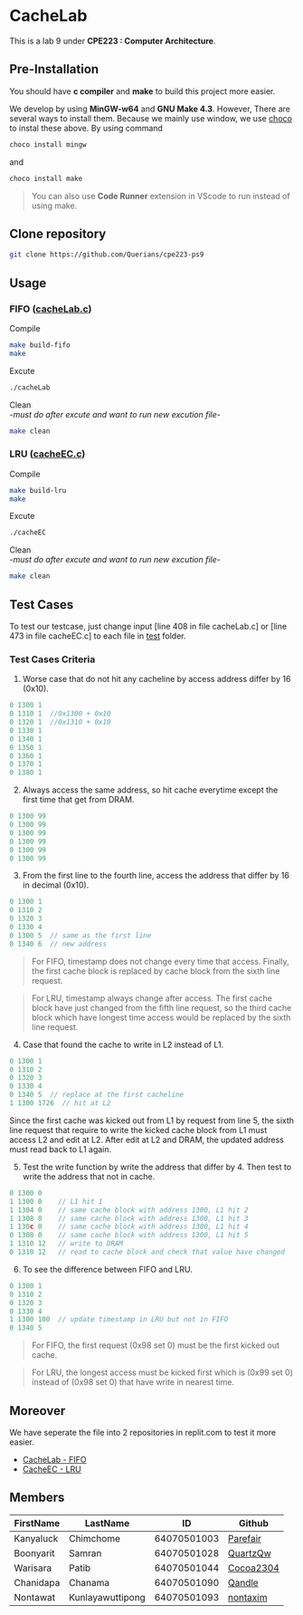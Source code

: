 # CacheLab
This is a lab 9 under **CPE223 : Computer Architecture**.

## Pre-Installation
You should have **c compiler** and **make** to build this project more easier.

We develop by using **MinGW-w64** and **GNU Make 4.3**. However, There are several ways to install them. Because we mainly use window, we use [choco](https://community.chocolatey.org/) to instal these above. By using command

```bash
choco install mingw
```

and

```bash
choco install make
```

>You can also use **Code Runner** extension in VScode to run instead of using make.

## Clone repository
```bash
git clone https://github.com/Querians/cpe223-ps9
```

## Usage
### FIFO ([cacheLab.c](cacheLab.c))
Compile
```bash
make build-fifo
make
```
Excute
```bash
./cacheLab
```
Clean
<br>*-must do after excute and want to run new excution file-*
```bash
make clean
```

### LRU ([cacheEC.c](cacheEC.c))
Compile
```bash
make build-lru
make
```
Excute
```bash
./cacheEC
```
Clean
<br>*-must do after excute and want to run new excution file-*
```bash
make clean
```

## Test Cases
To test our testcase, just change input [line 408 in file cacheLab.c] or [line 473 in file cacheEC.c] to each file in [test](./test) folder.

### Test Cases Criteria
1. Worse case that do not hit any cacheline by access address differ by 16 (0x10).
```c
0 1300 1
0 1310 1  //0x1300 + 0x10 
0 1320 1  //0x1310 + 0x10
0 1330 1
0 1340 1
0 1350 1
0 1360 1
0 1370 1
0 1380 1
```

2. Always access the same address, so hit cache everytime except the first time that get from DRAM.
```c
0 1300 99
0 1300 99
0 1300 99
0 1300 99
0 1300 99
0 1300 99
```

3. From the first line to the fourth line, access the address that differ by 16 in decimal (0x10).
```c
0 1300 1
0 1310 2
0 1320 3
0 1330 4
0 1300 5  // same as the first line
0 1340 6  // new address
```
> For FIFO, timestamp does not change every time that access. Finally, the first cache block is replaced by cache block from the sixth line request.

> For LRU, timestamp always change after access. The first cache block have just changed from the fifth line request, so the third cache block which have longest time access would be replaced by the sixth line request.

4. Case that found the cache to write in L2 instead of L1. 
```c
0 1300 1
0 1310 2
0 1320 3
0 1330 4
0 1340 5  // replace at the first cacheline
1 1300 1726  // hit at L2
```
Since the first cache was kicked out from L1 by request from line 5, the sixth line request that require to write the kicked cache block from L1 must access L2 and edit at L2. After edit at L2 and DRAM, the updated address must read back to L1 again.

5. Test the write function by write the address that differ by 4. Then test to write the address that not in cache.
```c
0 1300 0
1 1300 0    // L1 hit 1
1 1304 0    // same cache block with address 1300, L1 hit 2
1 1308 0    // same cache block with address 1300, L1 hit 3
1 130c 0    // same cache block with address 1300, L1 hit 4
0 1308 0    // same cache block with address 1300, L1 hit 5
1 1310 12   // write to DRAM
0 1310 12   // read to cache block and check that value have changed
```

6. To see the difference between FIFO and LRU.
```c
0 1300 1
0 1310 2
0 1320 3
0 1330 4
1 1300 100  // update timestamp in LRU but not in FIFO
0 1340 5
```
> For FIFO, the first request (0x98 set 0) must be the first kicked out cache.

> For LRU, the longest access must be kicked first which is (0x99 set 0) instead of (0x98 set 0) that have write in nearest time.

## Moreover
We have seperate the file into 2 repositories in replit.com to test it more easier.
- [CacheLab - FIFO](https://replit.com/@qimZithe/CPE223-PS9-CacheLab)
- [CacheEC - LRU](https://replit.com/@qimZithe/CPE223-PS9-CacheEC)

## Members

FirstName | LastName | ID | Github
--- | --- | --- | ---
Kanyaluck | Chimchome | 64070501003 | [Parefair](https://github.com/Parefair)
Boonyarit | Samran | 64070501028 | [QuartzQw](https://github.com/QuartzQw)
Warisara | Patib | 64070501044 | [Cocoa2304](https://github.com/Cocoa2304)
Chanidapa | Chanama | 64070501090 | [Qandle](https://github.com/Qandle)
Nontawat | Kunlayawuttipong | 64070501093 | [nontaxim](https://github.com/nontaxim)
